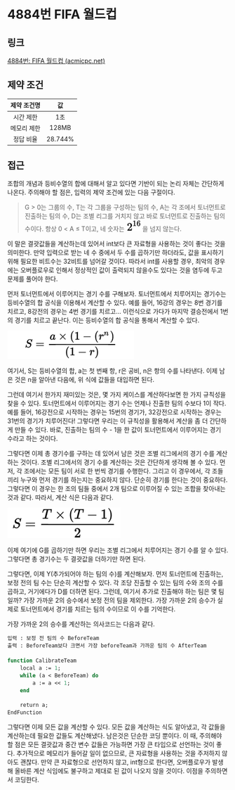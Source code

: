 # 4884번 FIFA 월드컵

## 링크

[4884번: FIFA 월드컵 (acmicpc.net)](https://www.acmicpc.net/problem/4884)

## 제약 조건

| 제약 조건명 |   값    |
| :---------: | :-----: |
|  시간 제한  |   1초   |
| 메모리 제한 |  128MB  |
|  정답 비율  | 28.744% |

## 접근

조합의 개념과 등비수열의 합에 대해서 알고 있다면 기반이 되는 논리 자체는 간단하게 나온다. 주의해야 할 점은, 입력의 제약 조건에 있는 다음 구절이다.

> G > 0는 그룹의 수, T는 각 그룹을 구성하는 팀의 수, A는 각 조에서 토너먼트로 진출하는 팀의 수, D는 조별 리그를 거치지 않고 바로 토너먼트로 진출하는 팀의 수이다. 항상 0 < A ≤ T이고, 네 숫자는 <img src="./assets/img.png" alt="img"  />을 넘지 않는다.

이 말은 결괏값들을 계산하는데 있어서 int보다 큰 자료형을 사용하는 것이 좋다는 것을 의미한다. 만약 입력으로 받는 네 수 중에서 두 수를 곱하기만 하더라도, 값을 표시하기 위해 필요한 비트수는 32비트를 넘어갈 것이다. 따라서 int를 사용할 경우, 최악의 경우에는 오버플로우로 인해서 정상적인 값이 출력되지 않을수도 있다는 것을 염두에 두고 문제를 풀어야 한다.

먼저 토너먼트에서 이루어지는 경기 수를 구해보자. 토너먼트에서 치루어지는 경기수는 등비수열의 합 공식을 이용해서 계산할 수 있다. 예를 들어, 16강의 경우는 8번 경기를 치르고, 8강전의 경우는 4번 경기를 치르고... 이런식으로 가다가 마지막 결승전에서 1번의 경기를 치르고 끝난다. 이는 등비수열의 합 공식을 통해서 계산할 수 있다.

![vme_img_13052024_165716](./assets/vme_img_13052024_165716.png)

여기서, S는 등비수열의 합, a는 첫 번째 항, r은 공비, n은 항의 수를 나타낸다. 이제 남은 것은 n을 알아낸 다음에, 위 식에 값들을 대입하면 된다.

그런데 여기서 한가지 재미있는 것은, 몇 가지 케이스를 계산하다보면 한 가지 규칙성을 찾을 수 있다. 토너먼트에서 이루어지는 경기 수는 언제나 진출한 팀의 수보다 1이 작다. 예를 들어, 16강전으로 시작하는 경우는 15번의 경기가, 32강전으로 시작하는 경우는 31번의 경기가 치루어진다! 그렇다면 우리는 이 규칙성을 활용해서 계산을 좀 더 간단하게 만들 수 있다. 바로, 진출하는 팀의 수  - 1을 한 값이 토너먼트에서 이루어지는 경기 수라고 하는 것이다.

그렇다면 이제 총 경기수를 구하는 데 있어서 남은 것은 조별 리그에서의 경기 수를 계산하는 것이다. 조별 리그에서의 경기 수를 계산하는 것은 간단하게 생각해 볼 수 있다. 먼저, 각 조에서는 모든 팀이 서로 한 번씩 경기를 수행한다. 그리고 이 경우에서, 각 조들끼리 누구와 먼저 경기를 하는지는 중요하지 않다. 단순히 경기를 한다는 것이 중요하다. 그렇다면 이 경우는 한 조의 팀들 중에서 2개 팀으로 이루어질 수 있는 조합을 찾아내는 것과 같다. 따라서, 계산 식은 다음과 같다.

![vme_img_13052024_170647](./assets/vme_img_13052024_170647.png)

이제 여기에 G를 곱하기만 하면 우리는 조별 리그에서 치루어지는 경기 수를 알 수 있다. 그렇다면 총 경기수는 두 결괏값을 더하기만 하면 된다.

그렇다면, 이제 Y(추가되어야 하는 팀의 수)를 계산해보자. 먼저 토너먼트에 진출하는, 보정 전의 팀 수는 단순히 계산할 수 있다. 각 조당 진출할 수 있는 팀의 수와 조의 수를 곱하고, 거기에다가 D를 더하면 된다. 그런데, 여기서 추가로 진출해야 하는 팀은 몇 팀일까? 가장 가까운 2의 승수에서 보정 전의 팀을 제외한다. 가장 가까운 2의 승수가 실제로 토너먼트에서 경기를 치르는 팀의 수이므로 이 수를 기억한다.

가장 가까운 2의 승수를 계산하는 의사코드는 다음과 같다.

```pascal
입력 : 보정 전 팀의 수 BeforeTeam
출력 : BeforeTeam보다 크면서 가장 beforeTeam과 가까운 팀의 수 AfterTeam

function CalibrateTeam
	local a := 1;
	while (a < BeforeTeam) do
		a := a << 1;
	end
	
	return a;
EndFunction
```

그렇다면 이제 모든 값을 계산할 수 있다. 모든 값을 계산하는 식도 알아냈고, 각 값들을 계산하는데 필요한 값들도 계산해냈다. 남은것은 단순한 코딩 뿐이다. 이 때, 주의해야 할 점은 모든 결괏값과 중간 변수 값들은 가능하면 가장 큰 타입으로 선언하는 것이 좋다. 추가적으로 메모리가 들어갈 일이 없으므로, 큰 자료형을 사용하는 것을 주저하지 않아도 괜찮다. 만약 큰 자료형으로 선언하지 않고, int형으로 한다면, 오버플로우가 발생해 올바른 계산 식임에도 불구하고 제대로 된 값이 나오지 않을 것이다. 이점을 주의하면서 코딩한다.